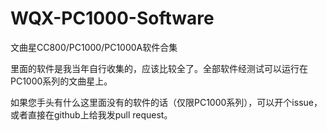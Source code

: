 # WQX-PC1000-Software
文曲星CC800/PC1000/PC1000A软件合集

里面的软件是我当年自行收集的，应该比较全了。全部软件经测试可以运行在PC1000系列的文曲星上。

如果您手头有什么这里面没有的软件的话（仅限PC1000系列），可以开个issue，或者直接在github上给我发pull request。